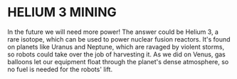 # HELIUM 3 MINING

In the future we will need more power! The answer could be Helium 3, a rare isotope, which can be used to power nuclear fusion reactors. It's found on planets like Uranus and Neptune, which are ravaged by violent storms, so robots could take over the job of harvesting it. As we did on Venus, gas balloons let our equipment float through the planet's dense atmosphere, so no fuel is needed for the robots' lift.
